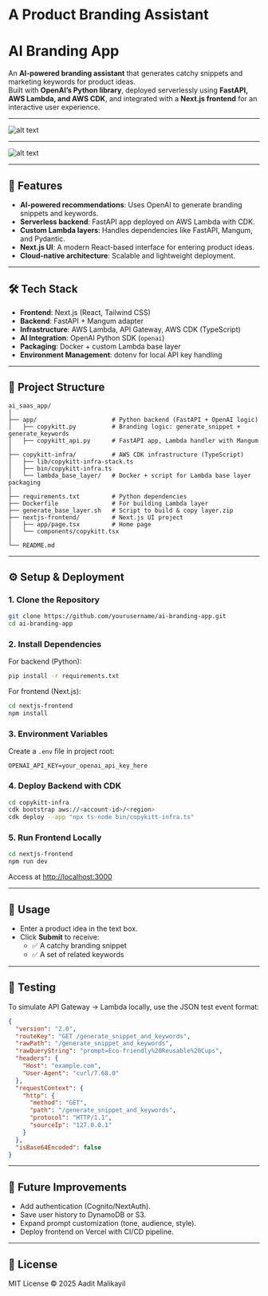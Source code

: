 # A Product Branding Assistant
# AI Branding App  

An **AI-powered branding assistant** that generates catchy snippets and marketing keywords for product ideas.  
Built with **OpenAI’s Python library**, deployed serverlessly using **FastAPI, AWS Lambda, and AWS CDK**, and integrated with a **Next.js frontend** for an interactive user experience.  

---
![alt text](image-2.png)

---
![alt text](image-1.png)

---


## 🚀 Features  
- **AI-powered recommendations**: Uses OpenAI to generate branding snippets and keywords.  
- **Serverless backend**: FastAPI app deployed on AWS Lambda with CDK.  
- **Custom Lambda layers**: Handles dependencies like FastAPI, Mangum, and Pydantic.  
- **Next.js UI**: A modern React-based interface for entering product ideas.  
- **Cloud-native architecture**: Scalable and lightweight deployment.  

---

## 🛠️ Tech Stack  
- **Frontend**: Next.js (React, Tailwind CSS)  
- **Backend**: FastAPI + Mangum adapter  
- **Infrastructure**: AWS Lambda, API Gateway, AWS CDK (TypeScript)  
- **AI Integration**: OpenAI Python SDK (`openai`)  
- **Packaging**: Docker + custom Lambda base layer  
- **Environment Management**: dotenv for local API key handling  

---

## 📂 Project Structure  
```
ai_saas_app/
│
├── app/                     # Python backend (FastAPI + OpenAI logic)
│   ├── copykitt.py          # Branding logic: generate_snippet + generate_keywords
│   ├── copykitt_api.py      # FastAPI app, Lambda handler with Mangum
│
├── copykitt-infra/          # AWS CDK infrastructure (TypeScript)
│   ├── lib/copykitt-infra-stack.ts
│   ├── bin/copykitt-infra.ts
│   └── lambda_base_layer/   # Docker + script for Lambda base layer packaging
│
├── requirements.txt         # Python dependencies
├── Dockerfile               # For building Lambda layer
├── generate_base_layer.sh   # Script to build & copy layer.zip
├── nextjs-frontend/         # Next.js UI project
│   ├── app/page.tsx         # Home page
│   └── components/copykitt.tsx
│
└── README.md
```

---

## ⚙️ Setup & Deployment  

### 1. Clone the Repository  
```bash
git clone https://github.com/yourusername/ai-branding-app.git
cd ai-branding-app
```

### 2. Install Dependencies  
For backend (Python):  
```bash
pip install -r requirements.txt
```

For frontend (Next.js):  
```bash
cd nextjs-frontend
npm install
```

### 3. Environment Variables  
Create a `.env` file in project root:  
```
OPENAI_API_KEY=your_openai_api_key_here
```

### 4. Deploy Backend with CDK  
```bash
cd copykitt-infra
cdk bootstrap aws://<account-id>/<region>
cdk deploy --app "npx ts-node bin/copykitt-infra.ts"
```

### 5. Run Frontend Locally  
```bash
cd nextjs-frontend
npm run dev
```
Access at [http://localhost:3000](http://localhost:3000)  

---

## 📖 Usage  
- Enter a product idea in the text box.  
- Click **Submit** to receive:  
  - ✅ A catchy branding snippet  
  - ✅ A set of related keywords  

---

## 🧪 Testing  
To simulate API Gateway → Lambda locally, use the JSON test event format:  
```json
{
  "version": "2.0",
  "routeKey": "GET /generate_snippet_and_keywords",
  "rawPath": "/generate_snippet_and_keywords",
  "rawQueryString": "prompt=Eco-friendly%20Reusable%20Cups",
  "headers": {
    "Host": "example.com",
    "User-Agent": "curl/7.68.0"
  },
  "requestContext": {
    "http": {
      "method": "GET",
      "path": "/generate_snippet_and_keywords",
      "protocol": "HTTP/1.1",
      "sourceIp": "127.0.0.1"
    }
  },
  "isBase64Encoded": false
}
```

---

## 🔮 Future Improvements  
- Add authentication (Cognito/NextAuth).  
- Save user history to DynamoDB or S3.  
- Expand prompt customization (tone, audience, style).  
- Deploy frontend on Vercel with CI/CD pipeline.  

---

## 📜 License  
MIT License © 2025 Aadit Malikayil  
